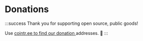 # Donations

:::success
Thank you for supporting open source, public goods! 

Use [cointr.ee to find our donation ](https://cointr.ee/coincashew)addresses. :pray:
:::

